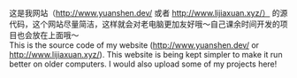 这是我网站（http://www.yuanshen.dev/ 或者 http://www.lijiaxuan.xyz/） 的源代码，这个网站尽量简洁，这样就会对老电脑更加友好哦～自己课余时间开发的项目也会放在上面哦～<br />
This is the source code of my website (http://www.yuanshen.dev/ or http://www.lijiaxuan.xyz/). This website is being kept simpler to make it run better on older computers. I would also upload some of my projects here!
